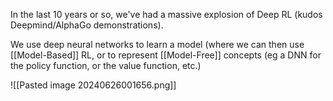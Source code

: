 In the last 10 years or so, we've had a massive explosion of Deep RL (kudos Deepmind/AlphaGo demonstrations).

We use deep neural networks to learn a model (where we can then use [[Model-Based]] RL, or to represent [[Model-Free]] concepts (eg a DNN for the policy function, or the value function, etc.)


![[Pasted image 20240626001656.png]]